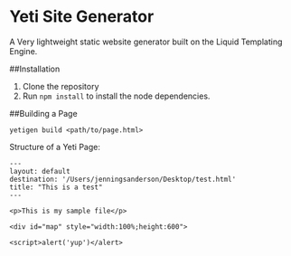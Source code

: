 Yeti Site Generator
===================
A Very lightweight static website generator built on the Liquid Templating Engine.

##Installation
1. Clone the repository
2. Run ```npm install``` to install the node dependencies.


##Building a Page

	yetigen build <path/to/page.html>


Structure of a Yeti Page:
	
	---
	layout: default
	destination: '/Users/jenningsanderson/Desktop/test.html'
	title: "This is a test"
	---

	<p>This is my sample file</p>

	<div id="map" style="width:100%;height:600">

	<script>alert('yup')</alert>
